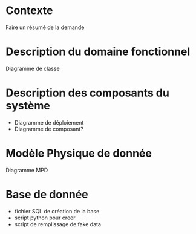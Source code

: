 # Contexte

Faire un résumé de la demande

# Description du domaine fonctionnel
Diagramme de classe

# Description des composants du système
* Diagramme de déploiement
* Diagramme de composant?

# Modèle Physique de donnée
Diagramme MPD

# Base de donnée

* fichier SQL de création de la base
* script python pour creer
* script de remplissage de fake data